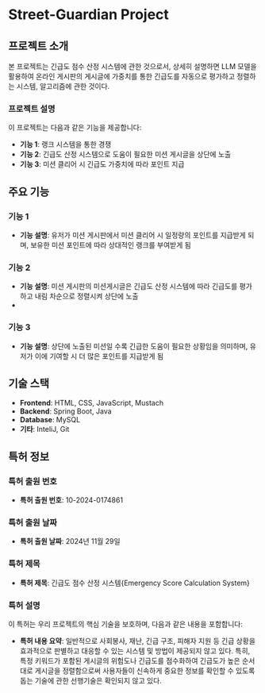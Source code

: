 # Street-Guardian Project

## 프로젝트 소개
본 프로젝트는 긴급도 점수 산정 시스템에 관한 것으로서, 상세히 설명하면 LLM 모델을 활용하여 온라인 게시판의 게시글에 가중치를 통한 긴급도를 자동으로 평가하고 정렬하는 시스템, 알고리즘에 관한 것이다.

### 프로젝트 설명
이 프로젝트는 다음과 같은 기능을 제공합니다:
- **기능 1**: 랭크 시스템을 통한 경쟁
- **기능 2**: 긴급도 산정 시스템으로 도움이 필요한 미션 게시글을 상단에 노출
- **기능 3**: 미션 클리어 시 긴급도 가중치에 따라 포인트 지급

## 주요 기능
### 기능 1
- **기능 설명**: 유저가 미션 게시판에서 미션 클리어 시 일정량의 포인트를 지급받게 되며, 보유한 미션 포인트에 따라 상대적인 랭크를 부여받게 됨

### 기능 2
- **기능 설명**: 미션 게시판의 미션게시글은 긴급도 산정 시스템에 따라 긴급도를 평가하고 내림 차순으로 정렬시켜 상단에 노출
- 
### 기능 3
- **기능 설명**: 상단에 노출된 미션일 수록 긴급한 도움이 필요한 상황임을 의미하며, 유저가 이에 기여할 시 더 많은 포인트를 지급받게 됨

## 기술 스택
- **Frontend**: HTML, CSS, JavaScript, Mustach
- **Backend**: Spring Boot, Java
- **Database**: MySQL
- **기타**: InteliJ, Git

## 특허 정보
### 특허 출원 번호
- **특허 출원 번호**: 10-2024-0174861

### 특허 출원 날짜
- **특허 출원 날짜**: 2024년 11월 29일

### 특허 제목
- **특허 제목**: 긴급도 점수 산정 시스템{Emergency Score Calculation System}

### 특허 설명
이 특허는 우리 프로젝트의 핵심 기술을 보호하며, 다음과 같은 내용을 포함합니다:
- **특허 내용 요약**: 일반적으로 사회봉사, 재난, 긴급 구조, 피해자 지원 등 긴급 상황을  효과적으로 판별하고 대응할 수 있는 시스템 및 방법이 제공되지 않고 있다.
특히, 특정 키워드가 포함된 게시글의 위험도나 긴급도를 점수화하여 긴급도가 높은 순서대로 게시글을 정렬함으로써 사용자들이 신속하게 중요한 정보를 확인할 수 있도록 돕는 기술에 관한 선행기술은 확인되지 않고 있다.
